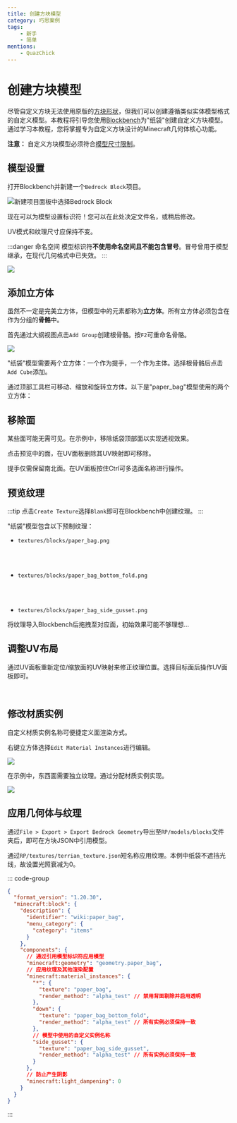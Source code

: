 ```yaml
---
title: 创建方块模型
category: 巧思案例
tags:
    - 新手
    - 简单
mentions:
    - QuazChick
---
```


# 创建方块模型

<!--@include: @/wiki/bedrock-wiki-mirror.md-->

尽管自定义方块无法使用原版的[方块形状](/wiki/blocks/block-shapes)，但我们可以创建遵循类似实体模型格式的自定义模型。本教程将引导您使用[Blockbench](https://blockbench.net)为"纸袋"创建自定义方块模型。通过学习本教程，您将掌握专为自定义方块设计的Minecraft几何体核心功能。

**注意：** 自定义方块模型必须符合[模型尺寸限制](/wiki/blocks/block-components.html#geometry)。

## 模型设置

打开Blockbench并新建一个`Bedrock Block`项目。

![新建项目面板中选择Bedrock Block](/assets/images/blocks/block-models/new_project.png)

现在可以为模型设置标识符！您可以在此处决定文件名，或稍后修改。

UV模式和纹理尺寸应保持不变。

:::danger 命名空间
模型标识符**不使用命名空间且不能包含冒号**。冒号曾用于模型继承，在现代几何格式中已失效。
:::

![](/assets/images/blocks/block-models/project_settings.png)

## 添加立方体

虽然不一定是完美立方体，但模型中的元素都称为**立方体**。所有立方体必须包含在作为分组的**骨骼**中。

首先通过大纲视图点击`Add Group`创建根骨骼。按`F2`可重命名骨骼。

![](/assets/images/blocks/block-models/root_bone.png)

"纸袋"模型需要两个立方体：一个作为提手，一个作为主体。选择根骨骼后点击`Add Cube`添加。

<WikiImage
  src="/assets/images/blocks/block-models/new_cube.png"
  alt
  width="600"
  class="my-4"
/>

通过顶部工具栏可移动、缩放和旋转立方体。以下是"paper_bag"模型使用的两个立方体：

<WikiImage
  src="/assets/images/blocks/block-models/paper_bag_cubes.png"
  alt
  width="300"
  class="my-4"
/>

## 移除面

某些面可能无需可见。在示例中，移除纸袋顶部面以实现透视效果。

点击预览中的面，在UV面板删除其UV映射即可移除。

<WikiImage
  src="/assets/images/blocks/block-models/paper_bag_top_removed.png"
  alt
  width="600"
  class="my-4"
/>

提手仅需保留南北面。在UV面板按住Ctrl可多选面名称进行操作。

<WikiImage
  src="/assets/images/blocks/block-models/paper_bag_handle_faces_removed.png"
  alt
  width="600"
  class="my-4"
/>

## 预览纹理

:::tip
点击`Create Texture`选择`Blank`即可在Blockbench中创建纹理。
:::

"纸袋"模型包含以下预制纹理：

-   `textures/blocks/paper_bag.png`

    <WikiImage src="/assets/images/blocks/block-models/paper_bag.png" style="background-color: rgb(0,0,0,0.15);" pixelated="true" width="128"/>
    <br>
    <br>


-   `textures/blocks/paper_bag_bottom_fold.png`

    <WikiImage src="/assets/images/blocks/block-models/paper_bag_bottom_fold.png" style="background-color: rgb(0,0,0,0.15);" pixelated="true" width="128"/>
    <br>
    <br>


-   `textures/blocks/paper_bag_side_gusset.png`

    <WikiImage src="/assets/images/blocks/block-models/paper_bag_side_gusset.png" style="background-color: rgb(0,0,0,0.15);" pixelated="true" width="128"/>

将纹理导入Blockbench后拖拽至对应面，初始效果可能不够理想...

<WikiImage
  src="/assets/images/blocks/block-models/preview_textures_applied.png"
  alt
  width="300"
  class="my-4"
/>

## 调整UV布局

通过UV面板重新定位/缩放面的UV映射来修正纹理位置。选择目标面后操作UV面板即可。

<WikiImage
  src="/assets/images/blocks/block-models/paper_bag_handle_uv.png"
  alt
  width="300"
  class="my-4"
/>
<br>
<WikiImage
  src="/assets/images/blocks/block-models/paper_bag_final.png"
  alt
  width="300"
  class="my-4"
/>

## 修改材质实例

自定义材质实例名称可便捷定义面渲染方式。

右键立方体选择`Edit Material Instances`进行编辑。

![](/assets/images/blocks/block-models/select_edit_material_instances.png)

在示例中，东西面需要独立纹理。通过分配材质实例实现。

![](/assets/images/blocks/block-models/edit_material_instances.png)

## 应用几何体与纹理

通过`File > Export > Export Bedrock Geometry`导出至`RP/models/blocks`文件夹后，即可在方块JSON中引用模型。

通过`RP/textures/terrian_texture.json`短名称应用纹理。本例中纸袋不遮挡光线，故设置光照衰减为0。

::: code-group
```json [BP/blocks/paper_bag.json]
{
  "format_version": "1.20.30",
  "minecraft:block": {
    "description": {
      "identifier": "wiki:paper_bag",
      "menu_category": {
        "category": "items"
      }
    },
    "components": {
      // 通过引用模型标识符应用模型
      "minecraft:geometry": "geometry.paper_bag",
      // 应用纹理及其他渲染配置
      "minecraft:material_instances": {
        "*": {
          "texture": "paper_bag",
          "render_method": "alpha_test" // 禁用背面剔除并启用透明
        },
        "down": {
          "texture": "paper_bag_bottom_fold",
          "render_method": "alpha_test" // 所有实例必须保持一致
        },
        // 模型中使用的自定义实例名称
        "side_gusset": {
          "texture": "paper_bag_side_gusset",
          "render_method": "alpha_test" // 所有实例必须保持一致
        }
      },
      // 防止产生阴影
      "minecraft:light_dampening": 0
    }
  }
}
```
:::